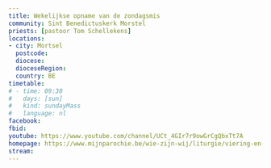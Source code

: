 ```yaml
---
title: Wekelijkse opname van de zondagsmis
community: Sint Benedictuskerk Morstel
priests: [pastoor Tom Schellekens]
locations:
- city: Mortsel
  postcode:
  diocese:
  dioceseRegion:
  country: BE
timetable:
# - time: 09:30
#   days: [sun]
#   kind: sundayMass
#   language: nl
facebook:
fbid:
youtube: https://www.youtube.com/channel/UCt_4GIr7r9owGrCgQbxTt7A
homepage: https://www.mijnparochie.be/wie-zijn-wij/liturgie/viering-en-gebed/
stream:
---
```

